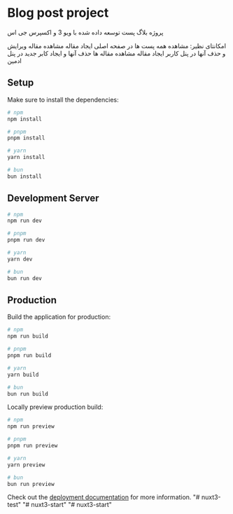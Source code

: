 # Blog post project

پروژه بلاگ پست توسعه داده شده با ویو 3 و اکسپرس جی اس

امکانتای نظیر:
مشاهده همه پست ها در صفحه اصلی
ایجاد مقاله مشاهده مقاله ویرایش و حذف آنها در پنل کاربر
ایجاد مقاله مشاهده مقاله ها حذف آنها و ایجاد کابر جدید در پنل ادمین



## Setup

Make sure to install the dependencies:

```bash
# npm
npm install

# pnpm
pnpm install

# yarn
yarn install

# bun
bun install
```

## Development Server

```bash
# npm
npm run dev

# pnpm
pnpm run dev

# yarn
yarn dev

# bun
bun run dev
```

## Production

Build the application for production:

```bash
# npm
npm run build

# pnpm
pnpm run build

# yarn
yarn build

# bun
bun run build
```

Locally preview production build:

```bash
# npm
npm run preview

# pnpm
pnpm run preview

# yarn
yarn preview

# bun
bun run preview
```

Check out the [deployment documentation](https://nuxt.com/docs/getting-started/deployment) for more information.
"# nuxt3-test" 
"# nuxt3-start" 
"# nuxt3-start" 
